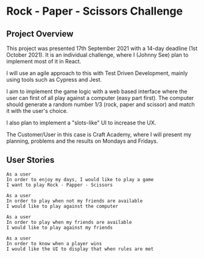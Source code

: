 # Rock - Paper - Scissors Challenge

## Project Overview

This project was presented 17th September 2021 with a 14-day deadline (1st October 2021). It is an individual challenge, where I (Johnny See) plan to implement most of it in React.

I will use an agile approach to this with Test Driven Development, mainly using tools such as Cypress and Jest.

I aim to implement the game logic with a web based interface where the user can first of all play against a computer (easy part first). The computer should generate a random number 1/3 (rock, paper and scissor) and match it with the user's choice.

I also plan to implement a "slots-like" UI to increase the UX.

The Customer/User in this case is Craft Academy, where I will present my planning, problems and the results on Mondays and Fridays.



## User Stories

```
As a user
In order to enjoy my days, I would like to play a game
I want to play Rock - Papper - Scissors
```

```
As a user
In order to play when not my friends are available
I would like to play against the computer
```

```
As a user
In order to play when my friends are available
I would like to play against my friends
```

```
As a user
In order to know when a player wins
I would like the UI to display that when rules are met
```
